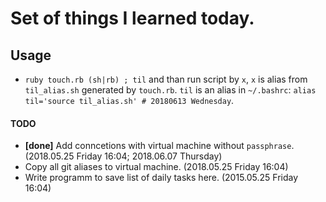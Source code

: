 # Set of things I learned today.

## Usage
- `ruby touch.rb (sh|rb) ; til` and than run script by `x`, `x` is alias from `til_alias.sh` generated by `touch.rb`. `til` is an alias in `~/.bashrc`: `alias til='source til_alias.sh' # 20180613 Wednesday`.


#### TODO

- **[done]** Add conncetions with virtual machine without `passphrase`. (2018.05.25 Friday 16:04; 2018.06.07 Thursday)
- Copy all git aliases to virtual machine. (2018.05.25 Friday 16:04)
- Write programm to save list of daily tasks here. (2015.05.25 Friday 16:04)
